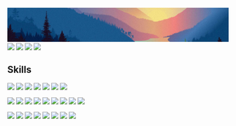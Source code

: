 ![](./Nordsky_back_pic.png)
[![](https://img.shields.io/badge/community-8cf?style=for-the-badge&logo=owl)](https://vk.com/woodenowlproj)
[![](https://img.shields.io/badge/Uncharted_lands-8cf?style=for-the-badge&logo=github)](https://github.com/woodenowl/uncharted_lands)
[![](https://img.shields.io/badge/Telegram-8cf?style=for-the-badge&logo=telegram)](https://t.me/snowfox_x)
[![](https://img.shields.io/badge/vk-8cf?style=for-the-badge&logo=vk)](https://vk.com/ilnord)

## Skills

  ![](https://img.shields.io/badge/back-grey?style=flat-square)
  ![](https://img.shields.io/badge/Python-9cf?style=flat-square&logo=Python&logoColor=black)
  ![](https://img.shields.io/badge/Redis-9cf?style=flat-square&logo=Redis&logoColor=black)
  ![](https://img.shields.io/badge/Celery-9cf?style=flat-square&logo=Celery&logoColor=black)
  ![](https://img.shields.io/badge/Django-9cf?style=flat-square&logo=Django&logoColor=black)
  ![](https://img.shields.io/badge/PostgreSQL-9cf?style=flat-square&logo=postgresql&logoColor=black)
  ![](https://img.shields.io/badge/Postman-9cf?style=flat-square&logo=postman&logoColor=black)

  ![](https://img.shields.io/badge/front-grey?style=flat-square)
  ![](https://img.shields.io/badge/javascript-9cf?style=flat-square&logo=JavaScript&logoColor=black)
  ![](https://img.shields.io/badge/html-9cf?style=flat-square&logo=html5&logoColor=black)
  ![](https://img.shields.io/badge/css-9cf?style=flat-square&logo=css3&logoColor=black)
  ![](https://img.shields.io/badge/Vue-9cf?style=flat-square&logo=Vue-dot-js&logoColor=black)
  ![](https://img.shields.io/badge/Vuetify-9cf?style=flat-square&logo=Vuetify&logoColor=black)
  ![](https://img.shields.io/badge/Bootstrap-9cf?style=flat-square&logo=Bootstrap&logoColor=black)
  ![](https://img.shields.io/badge/Gimp-9cf?style=flat-square&logo=gimp&logoColor=black)
  ![](https://img.shields.io/badge/Aseprite-9cf?style=flat-square&logo=Aseprite&logoColor=black)

  ![](https://img.shields.io/badge/other-grey?style=flat-square)
  ![](https://img.shields.io/badge/Docker-9cf?style=flat-square&logo=Docker&logoColor=black)
  ![](https://img.shields.io/badge/Linux-9cf?style=flat-square&logo=Linux&logoColor=black)
  ![](https://img.shields.io/badge/github-9cf?style=flat-square&logo=github&logoColor=black)
  ![](https://img.shields.io/badge/Blender-9cf?style=flat-square&logo=blender&logoColor=black)
  ![](https://img.shields.io/badge/Godot-9cf?style=flat-square&logo=godot-engine&logoColor=black)
  ![](https://img.shields.io/badge/Flutter-9cf?style=flat-square&logo=Flutter&logoColor=black)
  ![](https://img.shields.io/badge/Jira-9cf?style=flat-square&logo=Jira&logoColor=black)

